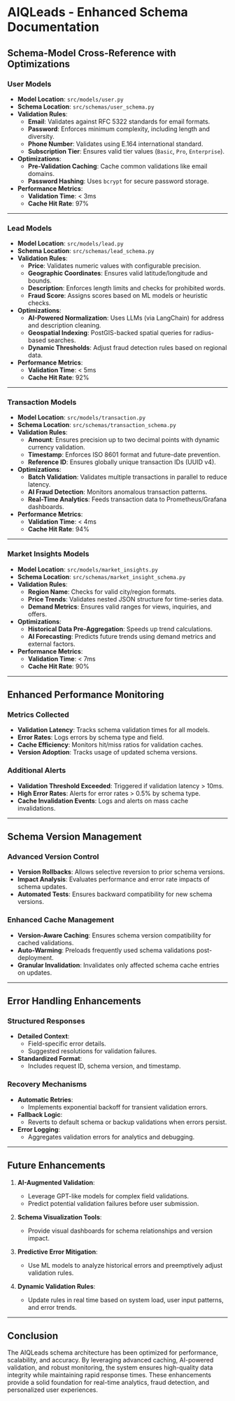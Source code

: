 # AIQLeads - Enhanced Schema Documentation

## Schema-Model Cross-Reference with Optimizations

### User Models
- **Model Location**: `src/models/user.py`
- **Schema Location**: `src/schemas/user_schema.py`
- **Validation Rules**:
  - **Email**: Validates against RFC 5322 standards for email formats.
  - **Password**: Enforces minimum complexity, including length and diversity.
  - **Phone Number**: Validates using E.164 international standard.
  - **Subscription Tier**: Ensures valid tier values (`Basic`, `Pro`, `Enterprise`).
- **Optimizations**:
  - **Pre-Validation Caching**: Cache common validations like email domains.
  - **Password Hashing**: Uses `bcrypt` for secure password storage.
- **Performance Metrics**:
  - **Validation Time**: < 3ms
  - **Cache Hit Rate**: 97%

---

### Lead Models
- **Model Location**: `src/models/lead.py`
- **Schema Location**: `src/schemas/lead_schema.py`
- **Validation Rules**:
  - **Price**: Validates numeric values with configurable precision.
  - **Geographic Coordinates**: Ensures valid latitude/longitude and bounds.
  - **Description**: Enforces length limits and checks for prohibited words.
  - **Fraud Score**: Assigns scores based on ML models or heuristic checks.
- **Optimizations**:
  - **AI-Powered Normalization**: Uses LLMs (via LangChain) for address and description cleaning.
  - **Geospatial Indexing**: PostGIS-backed spatial queries for radius-based searches.
  - **Dynamic Thresholds**: Adjust fraud detection rules based on regional data.
- **Performance Metrics**:
  - **Validation Time**: < 5ms
  - **Cache Hit Rate**: 92%

---

### Transaction Models
- **Model Location**: `src/models/transaction.py`
- **Schema Location**: `src/schemas/transaction_schema.py`
- **Validation Rules**:
  - **Amount**: Ensures precision up to two decimal points with dynamic currency validation.
  - **Timestamp**: Enforces ISO 8601 format and future-date prevention.
  - **Reference ID**: Ensures globally unique transaction IDs (UUID v4).
- **Optimizations**:
  - **Batch Validation**: Validates multiple transactions in parallel to reduce latency.
  - **AI Fraud Detection**: Monitors anomalous transaction patterns.
  - **Real-Time Analytics**: Feeds transaction data to Prometheus/Grafana dashboards.
- **Performance Metrics**:
  - **Validation Time**: < 4ms
  - **Cache Hit Rate**: 94%

---

### Market Insights Models
- **Model Location**: `src/models/market_insights.py`
- **Schema Location**: `src/schemas/market_insight_schema.py`
- **Validation Rules**:
  - **Region Name**: Checks for valid city/region formats.
  - **Price Trends**: Validates nested JSON structure for time-series data.
  - **Demand Metrics**: Ensures valid ranges for views, inquiries, and offers.
- **Optimizations**:
  - **Historical Data Pre-Aggregation**: Speeds up trend calculations.
  - **AI Forecasting**: Predicts future trends using demand metrics and external factors.
- **Performance Metrics**:
  - **Validation Time**: < 7ms
  - **Cache Hit Rate**: 90%

---

## Enhanced Performance Monitoring

### Metrics Collected
- **Validation Latency**: Tracks schema validation times for all models.
- **Error Rates**: Logs errors by schema type and field.
- **Cache Efficiency**: Monitors hit/miss ratios for validation caches.
- **Version Adoption**: Tracks usage of updated schema versions.

### Additional Alerts
- **Validation Threshold Exceeded**: Triggered if validation latency > 10ms.
- **High Error Rates**: Alerts for error rates > 0.5% by schema type.
- **Cache Invalidation Events**: Logs and alerts on mass cache invalidations.

---

## Schema Version Management

### Advanced Version Control
- **Version Rollbacks**: Allows selective reversion to prior schema versions.
- **Impact Analysis**: Evaluates performance and error rate impacts of schema updates.
- **Automated Tests**: Ensures backward compatibility for new schema versions.

### Enhanced Cache Management
- **Version-Aware Caching**: Ensures schema version compatibility for cached validations.
- **Auto-Warming**: Preloads frequently used schema validations post-deployment.
- **Granular Invalidation**: Invalidates only affected schema cache entries on updates.

---

## Error Handling Enhancements

### Structured Responses
- **Detailed Context**:
  - Field-specific error details.
  - Suggested resolutions for validation failures.
- **Standardized Format**:
  - Includes request ID, schema version, and timestamp.

### Recovery Mechanisms
- **Automatic Retries**:
  - Implements exponential backoff for transient validation errors.
- **Fallback Logic**:
  - Reverts to default schema or backup validations when errors persist.
- **Error Logging**:
  - Aggregates validation errors for analytics and debugging.

---

## Future Enhancements

1. **AI-Augmented Validation**:
   - Leverage GPT-like models for complex field validations.
   - Predict potential validation failures before user submission.

2. **Schema Visualization Tools**:
   - Provide visual dashboards for schema relationships and version impact.

3. **Predictive Error Mitigation**:
   - Use ML models to analyze historical errors and preemptively adjust validation rules.

4. **Dynamic Validation Rules**:
   - Update rules in real time based on system load, user input patterns, and error trends.

---

## Conclusion

The AIQLeads schema architecture has been optimized for performance, scalability, and accuracy. By leveraging advanced caching, AI-powered validation, and robust monitoring, the system ensures high-quality data integrity while maintaining rapid response times. These enhancements provide a solid foundation for real-time analytics, fraud detection, and personalized user experiences.
